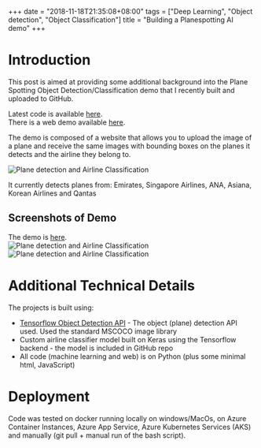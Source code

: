 +++
date = "2018-11-18T21:35:08+08:00"
tags = ["Deep Learning", "Object detection", "Object Classification"]
title = "Building a Planespotting AI demo"
+++

# Introduction
This post is aimed at providing some additional background into the Plane Spotting Object Detection/Classification demo that I recently built and uploaded to GitHub.

Latest code is available [here](https://github.com/joaobi/planespotter).  
There is a web demo available [here](http://planespotter-demo.azurewebsites.net/).

The demo is composed of a website that allows you to upload the image of a plane and receive the same images with bounding boxes on the planes it detects and the airline they belong to.

![Plane detection and Airline Classification](/blog/img/planes.jpg "Plane detection and Airline Classification")

It currently detects planes from: Emirates, Singapore Airlines, ANA, Asiana, Korean Airlines and Qantas  

## Screenshots of Demo

The demo is [here](http://planespotter-demo.azurewebsites.net/).   
![Plane detection and Airline Classification](/blog/img/homepage.jpg "Plane detection and Airline Classification")  
![Plane detection and Airline Classification](/blog/img/gallery.jpg "Plane detection and Airline Classification")

# Additional Technical Details
The projects is built using:

+ [Tensorflow Object Detection API](https://github.com/tensorflow/models/tree/master/research/object_detection) - The object (plane) detection API used. Used the standard MSCOCO image library
+ Custom airline classifier model built on Keras using the Tensorflow backend - the model is included in GitHub repo
+ All code (machine learning and web) is on Python (plus some minimal html, JavaScript)   

# Deployment
 Code was tested on docker running locally on windows/MacOs, on Azure Container Instances, Azure App Service, Azure Kubernetes Services (AKS) and manually (git pull + manual run of the bash script).


